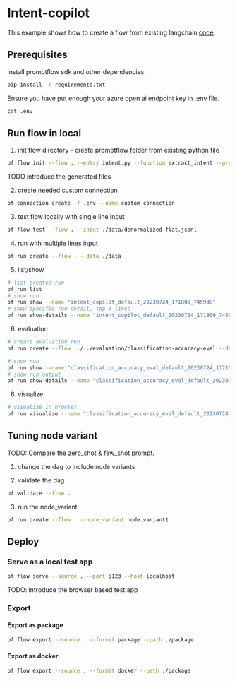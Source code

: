 # Intent-copilot
This example shows how to create a flow from existing langchain [code](./intent.py). 

## Prerequisites

install promptflow sdk and other dependencies:
```bash
pip install -r requirements.txt
```

Ensure you have put enough your azure open ai endpoint key in .env file.
```bash
cat .env
```

## Run flow in local

1. init flow directory - create promptflow folder from existing python file
```bash
pf flow init --flow . --entry intent.py --function extract_intent --prompt-template user_prompt_template=user_intent_zero_shot.jinja2
```
TODO introduce the generated files

2. create needed custom connection
```bash
pf connection create -f .env --name custom_connection
```

3. test flow locally with single line input
```bash
pf flow test --flow . --input ./data/denormalized-flat.jsonl
```

4. run with multiple lines input
```bash
pf run create --flow . --data ./data
```

5. list/show 

```bash
# list created run
pf run list
# show run
pf run show --name "intent_copilot_default_20230724_171809_745938"
# show specific run detail, top 3 lines
pf run show-details --name "intent_copilot_default_20230724_171809_745938" -r 3
```

6. evaluation

```bash
# create evaluation run
pf run create --flow ../../evaluation/classification-accuracy-eval --data ./data --column-mapping groundtruth='${data.intent}' prediction='${run.outputs.output}' --run "intent_copilot_default_20230724_171809_745938" 
```

```bash
# show run
pf run show --name "classification_accuracy_eval_default_20230724_172154_294669"
# show run output
pf run show-details --name "classification_accuracy_eval_default_20230724_172154_294669" -r 3
```

6. visualize
```bash
# visualize in browser
pf run visualize --name "classification_accuracy_eval_default_20230724_172154_294669" # your evaluation run name
```

## Tuning node variant
TODO: Compare the zero_shot & few_shot prompt.

1. change the dag to include node variants

2. validate the dag
```bash
pf validate --flow .
```

3. run the node_variant
```bash
pf run create --flow . --node_variant node.variant1
```

## Deploy 

### Serve as a local test app

```bash
pf flow serve --source . --port 5123 --host localhost
```

TODO: introduce the browser based test app 

### Export

#### Export as package

```bash
pf flow export --source . --format package --path ./package
```

#### Export as docker
```bash
pf flow export --source . --format docker --path ./package
```